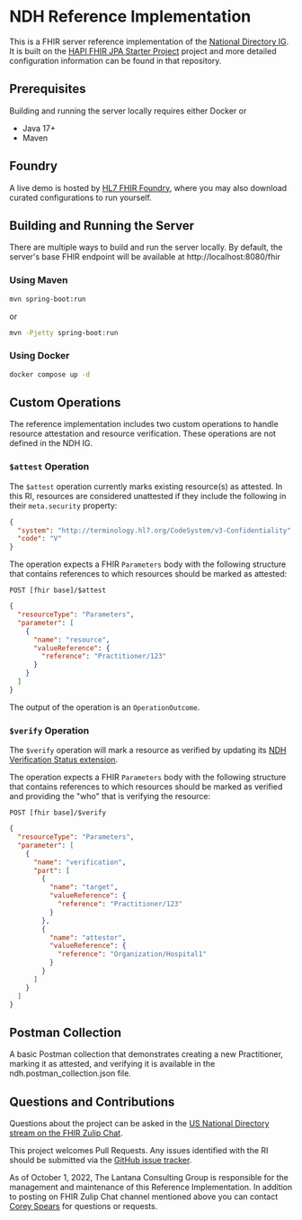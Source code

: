 # NDH Reference Implementation

This is a FHIR server reference implementation of the [National Directory IG](https://build.fhir.org/ig/HL7/fhir-us-ndh/).  It is built on the [HAPI FHIR JPA Starter Project](https://github.com/hapifhir/hapi-fhir-jpaserver-starter) project and more detailed configuration information can be found in that repository.

## Prerequisites
Building and running the server locally requires either Docker or
- Java 17+
- Maven

## Foundry
A live demo is hosted by [HL7 FHIR Foundry](https://foundry.hl7.org/products/130d22c8-8d06-4d38-98e7-90a7e68915b9), where you may also download curated configurations to run yourself.

## Building and Running the Server

There are multiple ways to build and run the server locally.  By default, the server's base FHIR endpoint will be available at http://localhost:8080/fhir

### Using Maven


```bash
mvn spring-boot:run
```
or
```bash
mvn -Pjetty spring-boot:run
```

### Using Docker

```bash
docker compose up -d
```

## Custom Operations

The reference implementation includes two custom operations to handle resource attestation and resource verification.  These operations are not defined in the NDH IG.

### `$attest` Operation

The `$attest` operation currently marks existing resource(s) as attested.  In this RI, resources are considered unattested if they include the following in their `meta.security` property:
```json
{
  "system": "http://terminology.hl7.org/CodeSystem/v3-Confidentiality",
  "code": "V"
}
```

The operation expects a FHIR `Parameters` body with the following structure that contains references to which resources should be marked as attested:
```
POST [fhir base]/$attest
```
```json
{
  "resourceType": "Parameters",
  "parameter": [
    {
      "name": "resource",
      "valueReference": {
        "reference": "Practitioner/123"
      }
    }
  ]
}
```

The output of the operation is an `OperationOutcome`.


### `$verify` Operation

The `$verify` operation will mark a resource as verified by updating its [NDH Verification Status extension](http://build.fhir.org/ig/HL7/fhir-us-ndh/StructureDefinition-base-ext-verification-status.html).

The operation expects a FHIR `Parameters` body with the following structure that contains references to which resources should be marked as verified and providing the "who" that is verifying the resource:
```
POST [fhir base]/$verify
```
```json
{
  "resourceType": "Parameters",
  "parameter": [
    {
      "name": "verification",
      "part": [
        {
          "name": "target",
          "valueReference": {
            "reference": "Practitioner/123"
          }
        },
        {
          "name": "attestor",
          "valueReference": {
            "reference": "Organization/Hospital1"
          }
        }
      ]
    }
  ]
}
```


## Postman Collection

A basic Postman collection that demonstrates creating a new Practitioner, marking it as attested, and verifying it is available in the ndh.postman_collection.json file.


## Questions and Contributions
Questions about the project can be asked in the [US National Directory stream on the FHIR Zulip Chat](https://chat.fhir.org/#narrow/stream/283066-united-states.2Fnational-directory).

This project welcomes Pull Requests. Any issues identified with the RI should be submitted via the [GitHub issue tracker](https://github.com/HL7-FAST/national-directory/issues).

As of October 1, 2022, The Lantana Consulting Group is responsible for the management and maintenance of this Reference Implementation.
In addition to posting on FHIR Zulip Chat channel mentioned above you can contact [Corey Spears](mailto:corey.spears@lantanagroup.com) for questions or requests.

